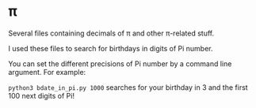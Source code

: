 # π
Several files containing decimals of π and other π-related stuff.

I used these files to search for birthdays in digits of Pi number.

You can set the different precisions of Pi number by a command line argument. For example:

`python3 bdate_in_pi.py 1000` searches for your birthday in 3 and the first 100 next digits of Pi!

